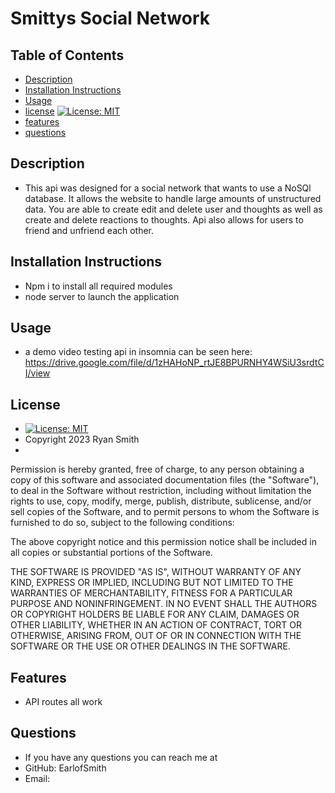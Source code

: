 
  # Smittys Social Network
  ## Table of Contents
  * [Description](#description)
  * [Installation Instructions](#installation-instructions)
  * [Usage](#usage) 
  * [license](#license) [![License: MIT](https://img.shields.io/badge/License-MIT-blue.svg)](https://opensource.org/licenses/MIT)
  * [features](#features)
  * [questions](#questions)


  ## Description
  * This api was designed for a social network that wants to use a NoSQl database. It allows the website to handle large amounts of unstructured data. You are able to create edit and delete user and thoughts as well as create and delete reactions to  thoughts.  Api also allows for users to friend and unfriend each other.

  ## Installation Instructions
  * Npm i to install all required modules
  * node server to launch the application

  ## Usage
  * a demo video testing api in insomnia can be seen here: https://drive.google.com/file/d/1zHAHoNP_rtJE8BPURNHY4WSiU3srdtCI/view

  ## License
  *  [![License: MIT](https://img.shields.io/badge/License-MIT-blue.svg)](https://opensource.org/licenses/MIT) 
  * Copyright 2023 Ryan Smith
  * 

  Permission is hereby granted, free of charge, to any person obtaining a copy of this software and associated documentation files (the "Software"), to deal in the Software without restriction, including without limitation the rights to use, copy, modify, merge, publish, distribute, sublicense, and/or sell copies of the Software, and to permit persons to whom the Software is furnished to do so, subject to the following conditions:
  
  The above copyright notice and this permission notice shall be included in all copies or substantial portions of the Software.
  
  THE SOFTWARE IS PROVIDED "AS IS", WITHOUT WARRANTY OF ANY KIND, EXPRESS OR IMPLIED, INCLUDING BUT NOT LIMITED TO THE WARRANTIES OF MERCHANTABILITY, FITNESS FOR A PARTICULAR PURPOSE AND NONINFRINGEMENT. IN NO EVENT SHALL THE AUTHORS OR COPYRIGHT HOLDERS BE LIABLE FOR ANY CLAIM, DAMAGES OR OTHER LIABILITY, WHETHER IN AN ACTION OF CONTRACT, TORT OR OTHERWISE, ARISING FROM, OUT OF OR IN CONNECTION WITH THE SOFTWARE OR THE USE OR OTHER DEALINGS IN THE SOFTWARE.

  ## Features
  * API routes all work

  ## Questions
  * If you have any questions you can reach me at
  * GitHub: EarlofSmith
  * Email: 

